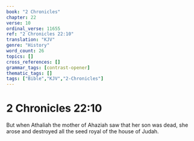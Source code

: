 ```yaml
---
book: "2 Chronicles"
chapter: 22
verse: 10
ordinal_verse: 11655
ref: "2 Chronicles 22:10"
translation: "KJV"
genre: "History"
word_count: 26
topics: []
cross_references: []
grammar_tags: [contrast-opener]
thematic_tags: []
tags: ["Bible","KJV","2-Chronicles"]
---
```


# 2 Chronicles 22:10

But when Athaliah the mother of Ahaziah saw that her son was dead, she arose and destroyed all the seed royal of the house of Judah.
